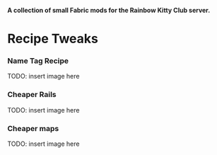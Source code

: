 **A collection of small Fabric mods for the Rainbow Kitty Club server.**

# Recipe Tweaks

### Name Tag Recipe
TODO: insert image here

### Cheaper Rails
TODO: insert image here

### Cheaper maps
TODO: insert image here